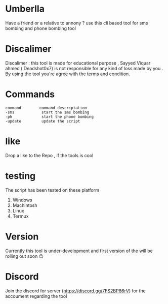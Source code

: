 # Umberlla
Have a friend or a relative to annony ? use this cli based tool for sms bombing and phone bombing tool 
# Discalimer 
Discalimer : this tool is made for educational purpose , Sayyed Viquar ahmed ( Deadshot0x7) is not responsible for any kind of loss made by you . 
By using the tool you're agree with the terms and condition.
# Commands 
```
command        command descriptation 
-sms            start the sms bombing 
-ph             start the phone bombing
-update         update the script 

```
# like
Drop a like to the Repo , if the tools is cool
# testing
The script  has been tested on these platform 
1. Windows
2. Machintosh 
3. Linux 
4. Termux
# Version
Currently this tool is under-development and first version of the will be rolling out soon 😉
# Discord 
Join the discord for server (https://discord.gg/7FS2BP86rV) for the accoument regarding the tool
